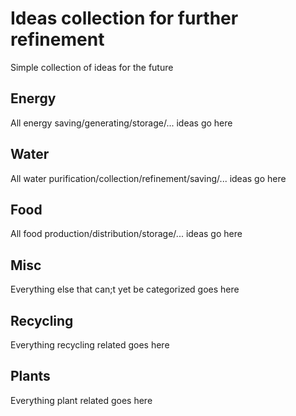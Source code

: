 # Ideas collection for further refinement

Simple collection of ideas for the future

## Energy

All energy saving/generating/storage/... ideas go here


## Water

All water purification/collection/refinement/saving/... ideas go here


## Food

All food production/distribution/storage/... ideas go here


## Misc

Everything else that can;t yet be categorized goes here


## Recycling

Everything recycling related goes here


## Plants

Everything plant related goes here
